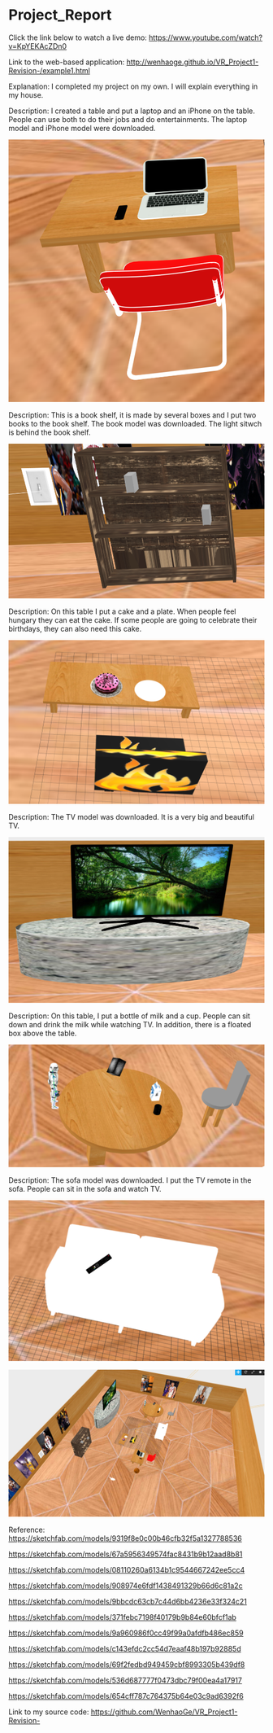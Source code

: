 # Project_Report
Click the link below to watch a live demo:
https://www.youtube.com/watch?v=KpYEKAcZDn0

Link to the web-based application: 
http://wenhaoge.github.io/VR_Project1-Revision-/example1.html

Explanation:
I completed my project on my own. I will explain everything in my house. 

Description:
I created a table and put a laptop and an iPhone on the table. People can use both to do their jobs and do entertainments. The laptop model and iPhone model were downloaded.

![ScreenShot](/images/7.PNG)

Description:
This is a book shelf, it is made by several boxes and I put two books to the book shelf. The book model was downloaded. The light sitwch is behind the book shelf.

![ScreenShot](/images/8.PNG)

Description: On this table I put a cake and a plate. When people feel hungary they can eat the cake. If some people are going to celebrate their birthdays, they can also need this cake.

![ScreenShot](/images/9.PNG)

Description: The TV model was downloaded. It is a very big and beautiful TV. 

![ScreenShot](/images/10.PNG)

Description: On this table, I put a bottle of milk and a cup. People can sit down and drink the milk while watching TV. In addition, there is a floated box above the table.

![ScreenShot](/images/11.PNG)

Description: The sofa model was downloaded. I put the TV remote in the sofa. People can sit in the sofa and watch TV.

![ScreenShot](/images/12.PNG)

![ScreenShot](/images/13.png)

Reference:
https://sketchfab.com/models/9319f8e0c00b46cfb32f5a1327788536

https://sketchfab.com/models/67a5956349574fac8431b9b12aad8b81

https://sketchfab.com/models/08110260a6134b1c9544667242ee5cc4

https://sketchfab.com/models/908974e6fdf1438491329b66d6c81a2c

https://sketchfab.com/models/9bbcdc63cb7c44d6bb4236e33f324c21

https://sketchfab.com/models/371febc7198f40179b9b84e60bfcf1ab

https://sketchfab.com/models/9a960986f0cc49f99a0afdfb486ec859

https://sketchfab.com/models/c143efdc2cc54d7eaaf48b197b92885d

https://sketchfab.com/models/69f2fedbd949459cbf8993305b439df8

https://sketchfab.com/models/536d687777f0473dbc79f00ea4a17917

https://sketchfab.com/models/654cff787c764375b64e03c9ad6392f6

Link to my source code:
https://github.com/WenhaoGe/VR_Project1-Revision-

